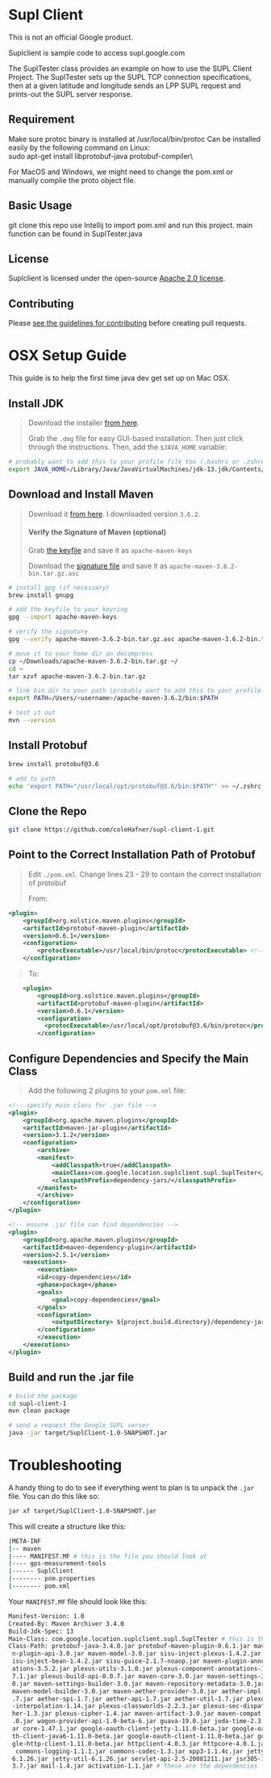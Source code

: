 # Supl Client

This is not an official Google product.

Suplclient is sample code to access supl.google.com

The SuplTester class provides an example on how to use the SUPL Client Project.
The SuplTester sets up the SUPL TCP connection specifications, then at a given latitude and 
longitude sends an LPP SUPL request and prints-out the SUPL server response. 

## Requirement
Make sure protoc binary is installed at /usr/local/bin/protoc
Can be installed easily by the following command on Linux:\
sudo apt-get install libprotobuf-java protobuf-compiler\

For MacOS and Windows, we might need to change the pom.xml or manually complie the proto object file.


## Basic Usage
git clone this repo
use Intellij to import pom.xml and run this project.
main function can be found in SuplTester.java

## License

Suplclient is licensed under the open-source [Apache 2.0 license](LICENSE).

## Contributing

Please [see the guidelines for contributing](CONTRIBUTING.md) before creating
pull requests.

# OSX Setup Guide
This guide is to help the first time java dev get set up on Mac OSX.

## Install JDK 
> Download the installer [from here](https://www.oracle.com/technetwork/java/javase/downloads/index.html). 
>
> Grab the `.dmg` file for easy GUI-based installation. Then just click through the instructions. Then, add the `$JAVA_HOME` variable:
```bash
# probably want to add this to your profile file too (.bashrc or .zshrc etc.)
export JAVA_HOME=/Library/Java/JavaVirtualMachines/jdk-13.jdk/Contents/Home
```

## Download and Install Maven
> Download it [from here](https://maven.apache.org/download.cgi). I downloaded version `3.6.2`.
> 
> #### Verify the Signature of Maven (optional)
> Grab [the keyfile](https://www.apache.org/dist/maven/KEYS) and save it as `apache-maven-keys`
> 
> Download the [signature file](https://www.apache.org/dist/maven/maven-3/3.6.2/binaries/apache-maven-3.6.2-bin.tar.gz.asc) and save it as `apache-maven-3.6.2-bin.tar.gz.asc`

```bash
# install gpg (if necessary)
brew install gnupg

# add the keyfile to your keyring
gpg --import apache-maven-keys

# verify the signature
gpg --verify apache-maven-3.6.2-bin.tar.gz.asc apache-maven-3.6.2-bin.tar.gz

# move it to your home dir an decompress
cp ~/Downloads/apache-maven-3.6.2-bin.tar.gz ~/
cd ~
tar xzvf apache-maven-3.6.2-bin.tar.gz

# link bin dir to your path (probably want to add this to your profile file too (.bashrc or .zshrc etc.)
export PATH=/Users/<username>/apache-maven-3.6.2/bin:$PATH 

# test it out
mvn --version
```

## Install Protobuf
```bash
brew install protobuf@3.6

# add to path
echo 'export PATH="/usr/local/opt/protobuf@3.6/bin:$PATH"' >> ~/.zshrc
```

## Clone the Repo
```bash
git clone https://github.com/coleHafner/supl-client-1.git
```

## Point to the Correct Installation Path of Protobuf
> Edit `./pom.xml`. Change lines 23 - 29 to contain the correct installation of protobuf
>
> From:
```xml
<plugin>
    <groupId>org.xolstice.maven.plugins</groupId>
    <artifactId>protobuf-maven-plugin</artifactId>
    <version>0.6.1</version>
    <configuration>
        <protocExecutable>/usr/local/bin/protoc</protocExecutable> <!-- change this line -->
    </configuration>
```

> To:
```xml
    <plugin>
        <groupId>org.xolstice.maven.plugins</groupId>
        <artifactId>protobuf-maven-plugin</artifactId>
        <version>0.6.1</version>
        <configuration>
          <protocExecutable>/usr/local/opt/protobuf@3.6/bin/protoc</protocExecutable> <!-- change this line -->
        </configuration>
```

## Configure Dependencies and Specify the Main Class
> Add the following 2 plugins to your `pom.xml` file:
```xml
<!-- specify main class for .jar file -->
<plugin>
    <groupId>org.apache.maven.plugins</groupId>
    <artifactId>maven-jar-plugin</artifactId>
    <version>3.1.2</version>
    <configuration>
        <archive>
        <manifest>
            <addClasspath>true</addClasspath>
            <mainClass>com.google.location.suplclient.supl.SuplTester</mainClass>
            <classpathPrefix>dependency-jars/</classpathPrefix>
        </manifest>
        </archive>
    </configuration>
</plugin>

<!-- ensure .jar file can find dependencies -->
<plugin>
    <groupId>org.apache.maven.plugins</groupId>
    <artifactId>maven-dependency-plugin</artifactId>
    <version>2.5.1</version>
    <executions>
        <execution>
        <id>copy-dependencies</id>
        <phase>package</phase>
        <goals>
            <goal>copy-dependencies</goal>
        </goals>
        <configuration>
            <outputDirectory> ${project.build.directory}/dependency-jars/</outputDirectory>
        </configuration>
        </execution>
    </executions>
</plugin>
```

## Build and run the .jar file
```bash
# build the package
cd supl-client-1
mvn clean package

# send a request the Google SUPL server
java -jar target/SuplClient-1.0-SNAPSHOT.jar
```

# Troubleshooting
A handy thing to do to see if everything went to plan is to unpack the `.jar` file. You can do this like so: 

```bash
jar xf target/SuplClient-1.0-SNAPSHOT.jar
```

This will create a structure like this:

```bash
|META-INF
|-- maven
|---- MANIFEST.MF # this is the file you should look at
|---- gps-measurement-tools
|------ SuplClient
|-------- pom.properties
|-------- pom.xml
```

Your `MANIFEST.MF` file should look like this:
```bash
Manifest-Version: 1.0
Created-By: Maven Archiver 3.4.0
Build-Jdk-Spec: 13
Main-Class: com.google.location.suplclient.supl.SuplTester # this is the main file
Class-Path: protobuf-java-3.4.0.jar protobuf-maven-plugin-0.6.1.jar mave
 n-plugin-api-3.0.jar maven-model-3.0.jar sisu-inject-plexus-1.4.2.jar s
 isu-inject-bean-1.4.2.jar sisu-guice-2.1.7-noaop.jar maven-plugin-annot
 ations-3.5.2.jar plexus-utils-3.1.0.jar plexus-component-annotations-1.
 7.1.jar plexus-build-api-0.0.7.jar maven-core-3.0.jar maven-settings-3.
 0.jar maven-settings-builder-3.0.jar maven-repository-metadata-3.0.jar 
 maven-model-builder-3.0.jar maven-aether-provider-3.0.jar aether-impl-1
 .7.jar aether-spi-1.7.jar aether-api-1.7.jar aether-util-1.7.jar plexus
 -interpolation-1.14.jar plexus-classworlds-2.2.3.jar plexus-sec-dispatc
 her-1.3.jar plexus-cipher-1.4.jar maven-artifact-3.0.jar maven-compat-3
 .0.jar wagon-provider-api-1.0-beta-6.jar guava-19.0.jar joda-time-2.3.j
 ar core-1.47.1.jar google-oauth-client-jetty-1.11.0-beta.jar google-oau
 th-client-java6-1.11.0-beta.jar google-oauth-client-1.11.0-beta.jar goo
 gle-http-client-1.11.0-beta.jar httpclient-4.0.3.jar httpcore-4.0.1.jar
  commons-logging-1.1.1.jar commons-codec-1.3.jar xpp3-1.1.4c.jar jetty-
 6.1.26.jar jetty-util-6.1.26.jar servlet-api-2.5-20081211.jar jsr305-1.
 3.7.jar mail-1.4.jar activation-1.1.jar # these are the dependencies

```

